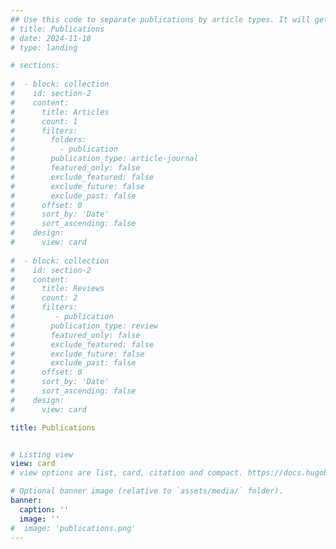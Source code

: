 ```yaml
---
## Use this code to separate publications by article types. It will get rid of search bar though.
# title: Publications
# date: 2024-11-18
# type: landing

# sections:
  
#  - block: collection
#    id: section-2
#    content:
#      title: Articles
#      count: 1
#      filters:
#        folders:
#          - publication
#        publication_type: article-journal
#        featured_only: false
#        exclude_featured: false
#        exclude_future: false
#        exclude_past: false
#      offset: 0
#      sort_by: 'Date'
#      sort_ascending: false
#    design:
#      view: card
  
#  - block: collection
#    id: section-2
#    content:
#      title: Reviews
#      count: 2
#      filters:
#         - publication
#        publication_type: review
#        featured_only: false
#        exclude_featured: false
#        exclude_future: false
#        exclude_past: false
#      offset: 0
#      sort_by: 'Date'
#      sort_ascending: false
#    design:
#      view: card

title: Publications


# Listing view
view: card
# view options are list, card, citation and compact. https://docs.hugoblox.com/getting-started/page-builder/#listing-view

# Optional banner image (relative to `assets/media/` folder).
banner:
  caption: ''
  image: ''
#  image: 'publications.png'
---
```


